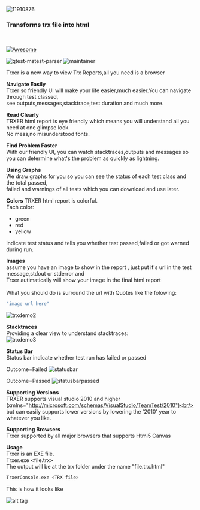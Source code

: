 
![11910876](https://cloud.githubusercontent.com/assets/11910876/7189304/c483f1b0-e486-11e4-9a95-44a1243fea5d.png)
<h3>Transforms trx file into html</h3><br/>

[![Awesome](https://awesome.re/badge.svg)](https://awesome.re)

![qtest-mstest-parser](https://github.com/abhinavminhas/trxer/actions/workflows/main.yml/badge.svg)
![maintainer](https://img.shields.io/badge/Maintainer-abhinavminhas-e65c00)

Trxer is a new way to view Trx Reports,all you need is a browser<br/>
<!-- Trxer website: http://wingsrom.ro/trxer/<br/> -->

<b>Navigate Easily</b><br/>
Trxer so friendly UI will make your life easier,much easier.You can navigate through test classed,<br/>
see outputs,messages,stacktrace,test duration and much more.

<b>Read Clearly</b><br/>
TRXER html report is eye friendly which means you will understand all you need at one glimpse look.<br/>
No mess,no misunderstood fonts.

<b>Find Problem Faster</b><br/>
With our friendly UI, 
you can watch stacktraces,outputs and messages so you can determine what's the problem as quickly as lightning.<br/>

<b>Using Graphs</b><br/>
We draw graphs for you so you can see the status of each test class and the total passed,<br/>
failed and warnings of all tests which you can download and use later.

<b>Colors</b>
TRXER html report is colorful.<br/>
Each color:<br/>
<ul>
  <li>green</li>
  <li>red</li>
  <li>yellow</li>
</ul>
indicate test status and tells you whether test passed,failed or got warned during run.

<b>Images</b><br/>
assume you have an image to show in the report , just put it's url in the test message,stdout or stderror and<br/>
Trxer autimatically will show your image in the final html report<br/>
<br/>
What you should do is surround the url with Quotes like the folowing:<br/>
```bash
"image url here"
```

![trxdemo2](https://cloud.githubusercontent.com/assets/11910876/7187656/ccb4093a-e47a-11e4-8cb0-7d4ad975d52e.PNG)

<b>Stacktraces</b><br/>
Providing a clear view to understand stacktraces:<br/>
![trxdemo3](https://cloud.githubusercontent.com/assets/11910876/7187675/e637ec96-e47a-11e4-85f9-37c715540706.PNG)

<b>Status Bar</b><br/>
Status bar indicate whether test run has failed or passed

Outcome=Failed
![statusbar](https://cloud.githubusercontent.com/assets/11910876/7199615/cdbba732-e4fe-11e4-8a41-78d54233d004.PNG)

Outcome=Passed
![statusbarpassed](https://cloud.githubusercontent.com/assets/11910876/7199789/1490669c-e500-11e4-9cc6-c16f74ec9d1c.PNG)

<b>Supporting Versions</b><br/>
TRXER supports visual studio 2010 and higher (xmlns="http://microsoft.com/schemas/VisualStudio/TeamTest/2010")<br/>
but can easily supports lower versions by lowering the '2010' year to whatever you like.

<b>Supporting Browsers</b><br/>
Trxer supported by all major browsers that supports Html5 Canvas<br/>

<b>Usage</b><br/>
Trxer is an EXE file.<br/>
Trxer.exe <file.trx><br/>
The output will be at the trx folder under the name "file.trx.html"<br/>

```bash
TrxerConsole.exe <TRX file>
```

This is how it looks like

![alt tag](https://cloud.githubusercontent.com/assets/11910876/7106811/6332ee2a-e157-11e4-94cf-bf3683ca545d.PNG)
